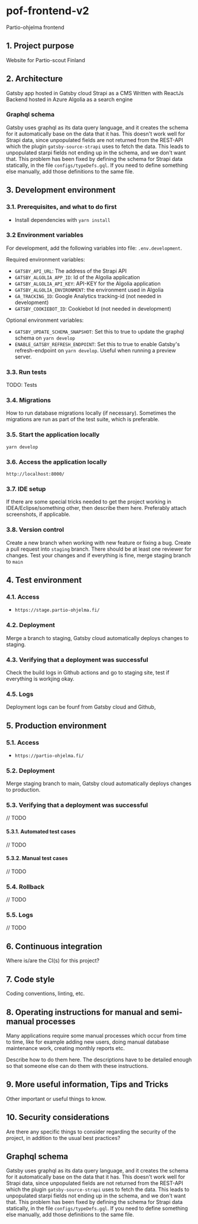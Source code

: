 # pof-frontend-v2
Partio-ohjelma frontend

## 1. Project purpose

Website for Partio-scout Finland

## 2. Architecture

Gatsby app hosted in Gatsby cloud
Strapi as a CMS
Written with ReactJs
Backend hosted in Azure
Algolia as a search engine

### Graphql schema

Gatsby uses graphql as its data query language, and it creates the schema for it automatically base on the data that it has. This doesn't work well for Strapi data, since unpopulated fields are not returned from the REST-API which the plugin `gatsby-source-strapi` uses to fetch the data. This leads to unpopulated starpi fields not ending up in the schema, and we don't want that. This problem has been fixed by defining the schema for Strapi data statically, in the file `configs/typeDefs.gql`. If you need to define something else manually, add those definitions to the same file.

## 3. Development environment
### 3.1. Prerequisites, and what to do first

- Install dependencies with `yarn install`

### 3.2 Environment variables

For development, add the following variables into file: `.env.development`.

Required environment variables:

- `GATSBY_API_URL`: The address of the Strapi API
- `GATSBY_ALGOLIA_APP_ID`: Id of the Algolia application
- `GATSBY_ALGOLIA_API_KEY`: API-KEY for the Algolia application
- `GATSBY_ALGOLIA_ENVIRONMENT`: the environment used in Algolia
- `GA_TRACKING_ID`: Google Analytics tracking-id (not needed in development)
- `GATSBY_COOKIEBOT_ID`: Cookiebot Id (not needed in development)

Optional environment variables:

- `GATSBY_UPDATE_SCHEMA_SNAPSHOT`: Set this to true to update the graphql schema on `yarn develop`
- `ENABLE_GATSBY_REFRESH_ENDPOINT`: Set this to true to enable Gatsby's refresh-endpoint on `yarn develop`. Useful when running a preview server.


### 3.3. Run tests

TODO: Tests

### 3.4. Migrations

How to run database migrations locally (if necessary). Sometimes the migrations are run as part of the test suite,
which is preferable.


### 3.5. Start the application locally

`yarn develop`

### 3.6. Access the application locally

`http://localhost:8000/`

### 3.7. IDE setup

If there are some special tricks needed to get the project working in IDEA/Eclipse/something other, then
describe them here. Preferably attach screenshots, if applicable.

### 3.8. Version control

Create a new branch when working with new feature or fixing a bug.
Create a pull request into `staging` branch. There should be at least one reviewer for changes.
Test your changes and if everything is fine, merge staging branch to `main`

## 4. Test environment

### 4.1. Access

-  `https://stage.partio-ohjelma.fi/`

### 4.2. Deployment

Merge a branch to staging, Gatsby cloud automatically deploys changes to staging.

### 4.3. Verifying that a deployment was successful

Check the build logs in Github actions and go to staging site, test if everything is workjing okay.

### 4.5. Logs

Deployment logs can be founf from Gatsby cloud and Github,

## 5. Production environment

### 5.1. Access

-  `https://partio-ohjelma.fi/`

### 5.2. Deployment

Merge staging branch to main, Gatsby cloud automatically deploys changes to production.

### 5.3. Verifying that a deployment was successful

// TODO

#### 5.3.1. Automated test cases
// TODO

#### 5.3.2. Manual test cases

// TODO

### 5.4. Rollback
// TODO

### 5.5. Logs
// TODO


## 6. Continuous integration

Where is/are the CI(s) for this project?

## 7. Code style

Coding conventions, linting, etc.

## 8. Operating instructions for manual and semi-manual processes

Many applications require some manual processes which occur from time to time, like for example
adding new users, doing manual database maintenance work, creating monthly reports etc.

Describe how to do them here. The descriptions have to be detailed enough so that someone else can do them
with these instructions.

## 9. More useful information, Tips and Tricks

Other important or useful things to know.

## 10. Security considerations

Are there any specific things to consider regarding the security of the project, in addition to the usual best practices?
## Graphql schema

Gatsby uses graphql as its data query language, and it creates the schema for it automatically base on the data that it has. This doesn't work well for Strapi data, since unpopulated fields are not returned from the REST-API which the plugin `gatsby-source-strapi` uses to fetch the data. This leads to unpopulated starpi fields not ending up in the schema, and we don't want that. This problem has been fixed by defining the schema for Strapi data statically, in the file `configs/typeDefs.gql`. If you need to define something else manually, add those definitions to the same file.


